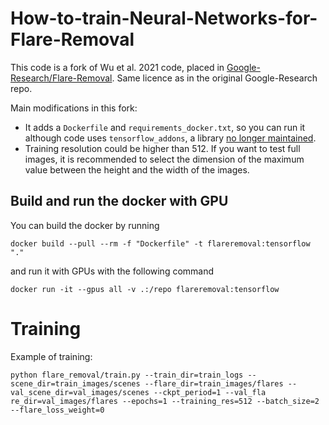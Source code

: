 # How-to-train-Neural-Networks-for-Flare-Removal

This code is a fork of Wu et al. 2021 code, placed in [Google-Research/Flare-Removal](https://github.com/google-research/google-research/tree/master/flare_removal). Same licence as in the original Google-Research repo.

Main modifications in this fork:
- It adds a `Dockerfile` and `requirements_docker.txt`, so you can run it although code uses `tensorflow_addons`, a library [no longer maintained](https://github.com/tensorflow/addons/issues/2807).
- Training resolution could be higher than 512. If you want to test full images, it is recommended to select the dimension of the maximum value between the height and the width of the images.


## Build and run the docker with GPU

You can build the docker by running

```
docker build --pull --rm -f "Dockerfile" -t flareremoval:tensorflow "."
```

and run it with GPUs with the following command

```
docker run -it --gpus all -v .:/repo flareremoval:tensorflow
```


# Training

Example of training:

```
python flare_removal/train.py --train_dir=train_logs --scene_dir=train_images/scenes --flare_dir=train_images/flares --val_scene_dir=val_images/scenes --ckpt_period=1 --val_fla
re_dir=val_images/flares --epochs=1 --training_res=512 --batch_size=2 --flare_loss_weight=0
```
